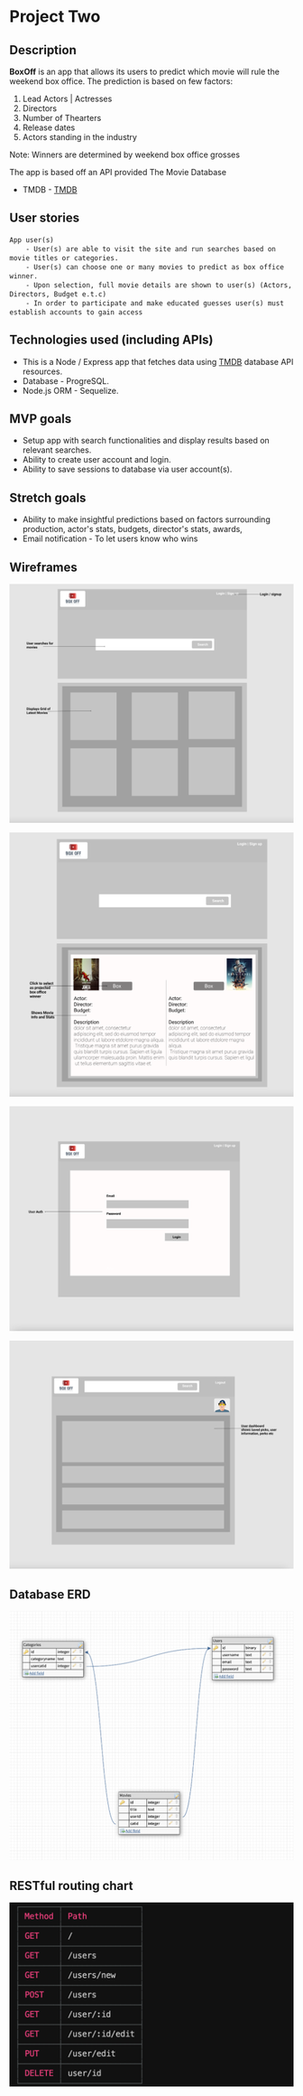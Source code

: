 # Project Two

**Description**
---
**BoxOff** is an app that allows its users to predict which movie will rule the weekend box office. The prediction is based on few factors:
1. Lead Actors | Actresses
2. Directors
3. Number of Thearters
4. Release dates
5. Actors standing in the industry

Note: Winners are determined by weekend box office grosses

The app is based off an API provided The Movie Database
- TMDB -
[TMDB](https://www.themoviedb.org/)

**User stories** <br>
---
    App user(s)
        - User(s) are able to visit the site and run searches based on movie titles or categories.
        - User(s) can choose one or many movies to predict as box office winner.
        - Upon selection, full movie details are shown to user(s) (Actors, Directors, Budget e.t.c)
        - In order to participate and make educated guesses user(s) must establish accounts to gain access

**Technologies used (including APIs)**
---
- This is a Node / Express app that fetches data using [TMDB](https://www.themoviedb.org/) database API resources.<br>
- Database - ProgreSQL.
- Node.js ORM - Sequelize.

**MVP goals**
---
* Setup app with search functionalities and display results based on relevant searches.
* Ability to create user account and login.
* Ability to save sessions to database via user account(s).

**Stretch goals**
---
- Ability to make insightful predictions based on factors surrounding production, actor's stats, budgets, director's stats, awards, 
- Email notification - To let users know who wins



**Wireframes**
---
![alt text](images/index.png)

![alt text](images/box.png)

![alt text](images/login.png)

![alt text](images/dashboatd.png)


**Database ERD**
---
![alt text](images/erd.png)


**RESTful routing chart**
---

![alt text](images/routes.png)



<!-- **Daily sprints**
---
**The approach taken**
---
**Unsolved problems**
---
**Sources used**
--- -->